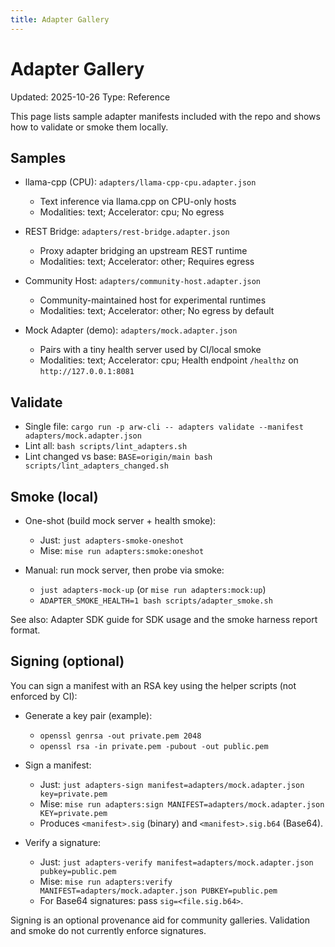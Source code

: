 ```yaml
---
title: Adapter Gallery
---
```


# Adapter Gallery
Updated: 2025-10-26
Type: Reference

This page lists sample adapter manifests included with the repo and shows how to validate or smoke them locally.

## Samples

- llama-cpp (CPU): `adapters/llama-cpp-cpu.adapter.json`
  - Text inference via llama.cpp on CPU-only hosts
  - Modalities: text; Accelerator: cpu; No egress

- REST Bridge: `adapters/rest-bridge.adapter.json`
  - Proxy adapter bridging an upstream REST runtime
  - Modalities: text; Accelerator: other; Requires egress

- Community Host: `adapters/community-host.adapter.json`
  - Community-maintained host for experimental runtimes
  - Modalities: text; Accelerator: other; No egress by default

- Mock Adapter (demo): `adapters/mock.adapter.json`
  - Pairs with a tiny health server used by CI/local smoke
  - Modalities: text; Accelerator: cpu; Health endpoint `/healthz` on `http://127.0.0.1:8081`

## Validate

- Single file: `cargo run -p arw-cli -- adapters validate --manifest adapters/mock.adapter.json`
- Lint all: `bash scripts/lint_adapters.sh`
- Lint changed vs base: `BASE=origin/main bash scripts/lint_adapters_changed.sh`

## Smoke (local)

- One-shot (build mock server + health smoke):
  - Just: `just adapters-smoke-oneshot`
  - Mise: `mise run adapters:smoke:oneshot`

- Manual: run mock server, then probe via smoke:
  - `just adapters-mock-up` (or `mise run adapters:mock:up`)
  - `ADAPTER_SMOKE_HEALTH=1 bash scripts/adapter_smoke.sh`

See also: Adapter SDK guide for SDK usage and the smoke harness report format.

## Signing (optional)

You can sign a manifest with an RSA key using the helper scripts (not enforced by CI):

- Generate a key pair (example):
  - `openssl genrsa -out private.pem 2048`
  - `openssl rsa -in private.pem -pubout -out public.pem`

- Sign a manifest:
  - Just: `just adapters-sign manifest=adapters/mock.adapter.json key=private.pem`
  - Mise: `mise run adapters:sign MANIFEST=adapters/mock.adapter.json KEY=private.pem`
  - Produces `<manifest>.sig` (binary) and `<manifest>.sig.b64` (Base64).

- Verify a signature:
  - Just: `just adapters-verify manifest=adapters/mock.adapter.json pubkey=public.pem`
  - Mise: `mise run adapters:verify MANIFEST=adapters/mock.adapter.json PUBKEY=public.pem`
  - For Base64 signatures: pass `sig=<file.sig.b64>`.

Signing is an optional provenance aid for community galleries. Validation and smoke do not currently enforce signatures.
